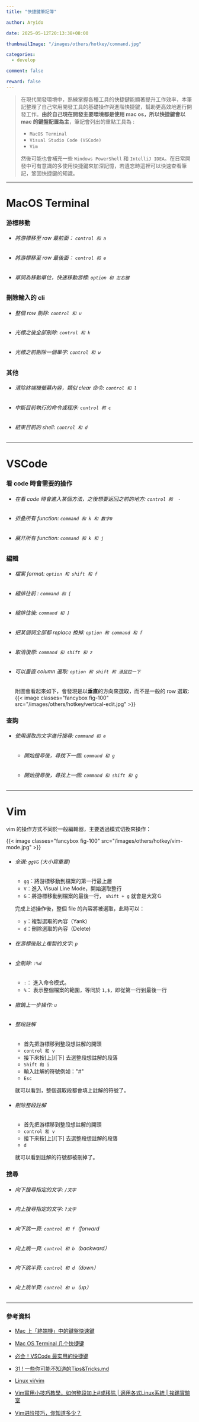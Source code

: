 ```yaml
---
title: "快捷鍵筆記簿"

author: Aryido

date: 2025-05-12T20:13:38+08:00

thumbnailImage: "/images/others/hotkey/command.jpg"

categories:
  - develop

comment: false

reward: false
---
```


<!--BODY-->

> 在現代開發環境中，熟練掌握各種工具的快捷鍵能顯著提升工作效率，本筆記整理了自己常用開發工具的基礎操作與進階快捷鍵，幫助更高效地進行開發工作。**由於自己現在開發主要環境都是使用 mac os，所以快捷鍵會以 mac 的鍵盤配置為主**，筆記會列出的重點工具為 :
>
> - `MacOS Terminal`
> - `Visual Studio Code (VSCode)`
> - `Vim`
>
> 然後可能也會補充一些 `Windows PowerShell` 和 `IntelliJ IDEA`。在日常開發中可有意識的多使用快捷鍵來加深記憶，若遺忘時這裡可以快速查看筆記，鞏固快捷鍵的知識。

<!--more-->

---

# MacOS Terminal

### 游標移動

- ###### 將游標移至 row 最前面： `control 和 a`
- ###### 將游標移至 row 最後面： `control 和 e`
- ###### 單詞為移動單位，快速移動游標: `option 和 左右鍵`

### 刪除輸入的 cli

- ###### 整個 row 刪除: `control 和 u`
- ###### 光標之後全部刪除: `control 和 k`
- ###### 光標之前刪除一個單字: `control 和 w`

### 其他

- ###### 清除終端機螢幕內容，類似 clear 命令: `control 和 l`
- ###### 中斷目前執行的命令或程序: `control 和 c`
- ###### 結束目前的 shell: `control 和 d`

---

# VSCode

### 看 code 時會需要的操作

- ###### 在看 code 時會進入某個方法，之後想要返回之前的地方: `control 和  -`
- ###### 折叠所有 function: `command 和 k 和 數字0`
- ###### 展开所有 function: `command 和 k 和 j`

### 編輯

- ###### 檔案 format: `option 和 shift 和 f`

- ###### 縮排往前 : `command 和 [`
- ###### 縮排往後: `command 和 ]`

- ###### 把某個詞全部都 replace 換掉: `option 和 command 和 f`
- ###### 取消復原: `command 和 shift 和 z`

- ###### 可以垂直 column 選取: `option 和 shift 和 滑鼠拉一下`

  附圖會看起來如下，會發現是以**垂直**的方向來選取，而不是一般的 row 選取:
  {{< image classes="fancybox fig-100" src="/images/others/hotkey/vertical-edit.jpg" >}}


### 查詢

- ###### 使用選取的文字進行搜尋: `command 和 e`
  - ###### 開始搜尋後，尋找下一個: `command 和 g`
  - ###### 開始搜尋後，尋找上一個: `command 和 shift 和 g`

---

# Vim
vim 的操作方式不同於一般編輯器，主要透過模式切換來操作：

  {{< image classes="fancybox fig-100" src="/images/others/hotkey/vim-mode.jpg" >}}

- ###### 全選: `ggVG` (大小寫重要)

  - `gg`：將游標移動到檔案的第一行最上層
  - `V`：進入 Visual Line Mode，開始選取整行
  - `G`：將游標移動到檔案的最後一行， `shift + g` 就會是大寫Ｇ

  完成上述操作後，整個 file 的內容將被選取，此時可以：

  - `y`：複製選取的內容（Yank）
  - `d`：刪除選取的內容（Delete)

- ###### 在游標後貼上複製的文字: `p`

- ###### 全刪除: `:%d`

  - `:`： 進入命令模式。
  - `%`： 表示整個檔案的範圍，等同於 `1,$`，即從第一行到最後一行

- ###### 撤銷上一步操作: `u`

- ###### 整段註解
  - 首先把游標移到整段想註解的開頭
  - `control 和 v`
  - 接下來按[上]/[下] 去選整段想註解的段落
  - `Shift 和 i`
  - 輸入註解的符號例如："#"
  - `Esc`

  就可以看到，整個選取段都會填上註解的符號了。

- ###### 刪除整段註解
  - 首先把游標移到整段想註解的開頭
  - `control 和 v`
  - 接下來按[上]/[下] 去選整段想註解的段落
  - `d`

  就可以看到註解的符號都被刪掉了。


### 搜尋

- ###### 向下搜尋指定的文字: `/文字`
- ###### 向上搜尋指定的文字: `?文字`
- ###### 向下跳一頁: `control 和 f`（forward
- ###### 向上跳一頁: `control 和 b`（backward）
- ###### 向下跳半頁: `control 和 d`（down）
- ###### 向上跳半頁: `control 和 u`（up）

---

### 參考資料

- [Mac 上「終端機」中的鍵盤快速鍵](https://support.apple.com/zh-tw/guide/terminal/trmlshtcts/mac)

- [Mac OS Terminal 几个快捷键](https://www.cnblogs.com/abeen/p/4104158.html)

- [必会！VSCode 最实用的快捷键](https://www.youtube.com/watch?v=diLeGIYL3nQ)

- [31 ! 一些你可能不知道的Tips&Tricks.md](https://github.com/tommymsw/vscode-1/blob/master/31%20!%20%E4%B8%80%E4%BA%9B%E4%BD%A0%E5%8F%AF%E8%83%BD%E4%B8%8D%E7%9F%A5%E9%81%93%E7%9A%84Tips%26Tricks.md)

- [Linux vi/vim](https://www.runoob.com/linux/linux-vim.html)

- [Vim實用小技巧教學，如何整段加上#或移除 | 適用各式Linux系統 | 挨踢實驗室](https://www.youtube.com/watch?v=k3TnS8O8_m8)

- [Vim进阶技巧，你知道多少？](https://www.youtube.com/watch?v=l6pIDcMsz8w)